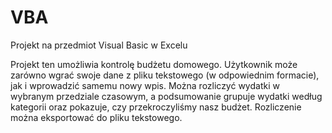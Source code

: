 # VBA
Projekt na przedmiot Visual Basic w Excelu 

Projekt ten umożliwia kontrolę budżetu domowego. Użytkownik może zarówno wgrać swoje dane z pliku tekstowego (w odpowiednim formacie), jak i wprowadzić samemu nowy wpis. Można rozliczyć wydatki w wybranym przedziale czasowym, a podsumowanie grupuje wydatki według kategorii oraz pokazuje, czy przekroczyliśmy nasz budżet. Rozliczenie można eksportować do pliku tekstowego. 
